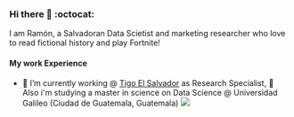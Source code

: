 ### Hi there 👋 :octocat: 

I am Ramón, a Salvadoran Data Scietist and marketing researcher who love to read fictional history and play Fortnite!

#### My work Experience 

- 🔭 I’m currently working @ [Tigo El Salvador](https://www.tigo.com.sv/) as Research Specialist, 🌱 Also i'm studying a master in science on Data Science @ Universidad Galileo (Ciudad de Guatemala, Guatemala)
![](https://raw.githubusercontent.com/madebybowtie/FlagKit/master/Assets/PNG/GT%402x.png=100x100)

<!--
**ramonescobar/ramonescobar** is a ✨ _special_ ✨ repository because its `README.md` (this file) appears on your GitHub profile.

Here are some ideas to get you started:


- 👯 I’m looking to collaborate on ...
- 🤔 I’m looking for help with ...
- 💬 Ask me about ...
- 📫 How to reach me: ...
- 😄 Pronouns: ...
- ⚡ Fun fact: ...
-->
